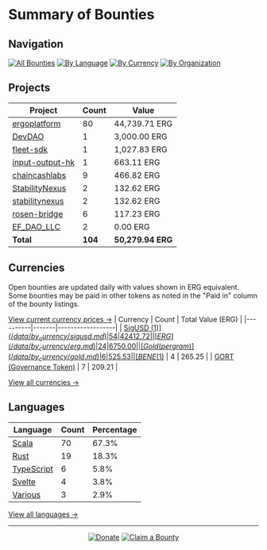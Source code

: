 <!-- GENERATED FILE - DO NOT EDIT DIRECTLY -->
<!-- Generated on: 2025-04-01 01:56:25 -->

# Summary of Bounties

## Navigation

[![All Bounties](https://img.shields.io/badge/All%20Bounties-104-blue)](/data/all.md) [![By Language](https://img.shields.io/badge/By%20Language-7-green)](/data/summary.md#languages) [![By Currency](https://img.shields.io/badge/By%20Currency-7-yellow)](/data/summary.md#currencies) [![By Organization](https://img.shields.io/badge/By%20Organization-9-orange)](/data/summary.md#projects)

## Projects

| Project | Count | Value |
|----------|-------|-------|
| [ergoplatform](/data/by_org/ergoplatform.md) | 80 | 44,739.71 ERG |
| [DevDAO](/data/by_org/devdao.md) | 1 | 3,000.00 ERG |
| [fleet-sdk](/data/by_org/fleet-sdk.md) | 1 | 1,027.83 ERG |
| [input-output-hk](/data/by_org/input-output-hk.md) | 1 | 663.11 ERG |
| [chaincashlabs](/data/by_org/chaincashlabs.md) | 9 | 466.82 ERG |
| [StabilityNexus](/data/by_org/stabilitynexus.md) | 2 | 132.62 ERG |
| [stabilitynexus](/data/by_org/stabilitynexus.md) | 2 | 132.62 ERG |
| [rosen-bridge](/data/by_org/rosen-bridge.md) | 6 | 117.23 ERG |
| [EF_DAO_LLC](/data/by_org/ef_dao_llc.md) | 2 | 0.00 ERG |
| **Total** | **104** | **50,279.94 ERG** |

## Currencies

Open bounties are updated daily with values shown in ERG equivalent. Some bounties may be paid in other tokens as noted in the "Paid in" column of the bounty listings.

[View current currency prices →](/data/currency_prices.md)
| Currency | Count | Total Value (ERG) |
|----------|-------|------------------|
| [SigUSD ($1)](/data/by_currency/sigusd.md) | 54 | 42412.72 |
| [ERG](/data/by_currency/erg.md) | 24 | 6750.00 |
| [Gold (per gram)](/data/by_currency/gold.md) | 6 | 525.53 |
| [BENE ($1)](/data/by_currency/bene.md) | 4 | 265.25 |
| [GORT (Governance Token)](/data/by_currency/gort.md) | 7 | 209.21 |

[View all currencies →](/data/by_currency/)

## Languages

| Language | Count | Percentage |
|----------|-------|------------|
| [Scala](/data/by_language/scala.md) | 70 | 67.3% |
| [Rust](/data/by_language/rust.md) | 19 | 18.3% |
| [TypeScript](/data/by_language/typescript.md) | 6 | 5.8% |
| [Svelte](/data/by_language/svelte.md) | 4 | 3.8% |
| [Various](/data/by_language/various.md) | 3 | 2.9% |

[View all languages →](/data/by_language/)



---

<div align="center">
  <p>
    <a href="../docs/donate.md"><img src="https://img.shields.io/badge/❤️%20Donate-F44336" alt="Donate"></a>
    <a href="../docs/bounty-submission-guide.md#reserving-a-bounty"><img src="https://img.shields.io/badge/🔒%20How%20To%20Claim-4CAF50" alt="Claim a Bounty"></a>
  </p>
</div>


<!-- END OF GENERATED CONTENT -->
